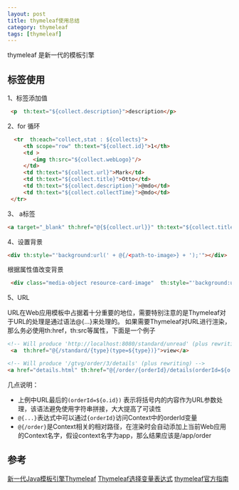 ```yaml
---
layout: post
title: thymeleaf使用总结
category: thymeleaf
tags: [thymeleaf]
---
```


thymeleaf 是新一代的模板引擎

## 标签使用


1、标签添加值

``` html
 <p  th:text="${collect.description}">description</p>
```

2、for 循环

``` html
  <tr  th:each="collect,stat : ${collects}"> 
     <th scope="row" th:text="${collect.id}">1</th>
     <td >
        <img th:src="${collect.webLogo}"/>
     </td>
     <td th:text="${collect.url}">Mark</td>
     <td th:text="${collect.title}">Otto</td>
     <td th:text="${collect.description}">@mdo</td>
     <td th:text="${collect.collectTime}">@mdo</td>
 </tr>
```

3、 a标签

``` html
<a target="_blank" th:href="@{${collect.url}}" th:text="${collect.title}">title</a>
```

4、设置背景

``` html
<div th:style="'background:url(' + @{/<path-to-image>} + ');'"></div>
```

根据属性值改变背景

``` html
 <div class="media-object resource-card-image"  th:style="'background:url(' + @{(${collect.webLogo}=='' ? 'img/favicon.png' : ${collect.webLogo})} + ')'" ></div>
```

5、URL

URL在Web应用模板中占据着十分重要的地位，需要特别注意的是Thymeleaf对于URL的处理是通过语法@{...}来处理的。
如果需要Thymeleaf对URL进行渲染，那么务必使用th:href，th:src等属性，下面是一个例子

``` html
<!-- Will produce 'http://localhost:8080/standard/unread' (plus rewriting) -->
 <a  th:href="@{/standard/{type}(type=${type})}">view</a>

<!-- Will produce '/gtvg/order/3/details' (plus rewriting) -->
<a href="details.html" th:href="@{/order/{orderId}/details(orderId=${o.id})}">view</a>
```
几点说明：

 * 上例中URL最后的``` (orderId=${o.id}) ``` 表示将括号内的内容作为URL参数处理，该语法避免使用字符串拼接，大大提高了可读性
 *  ``` @{...} ```表达式中可以通过``` {orderId} ```访问Context中的orderId变量
 *  ``` @{/order} ```是Context相关的相对路径，在渲染时会自动添加上当前Web应用的Context名字，假设context名字为app，那么结果应该是/app/order


## 参考

[新一代Java模板引擎Thymeleaf](http://www.tianmaying.com/tutorial/using-thymeleaf)
[Thymeleaf选择变量表达式](http://blog.ourway.top/post/76)
[thymeleaf官方指南](http://www.thymeleaf.org/doc/tutorials/2.1/thymeleafspring.html#integrating-thymeleaf-with-spring)




